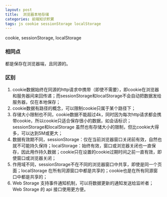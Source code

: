 ```yaml
---
layout: post
title:  浏览器本地存储
categories: 前端知识积累
tags: js cookie sessionStorage localStorage
---
```


cookie, sessionStorage, localStorage

### 相同点
都是保存在浏览器端，且同源的。
### 区别
1. cookie数据始终在同源的http请求中携带（即使不需要），即cookie在浏览器和服务器间来回传递；而sessionStorage和localStorage不会自动把数据发给服务器，仅在本地保存；
2. cookie数据有路径的概念，可以限制cookie只属于某个路径下；
3. 存储大小限制也不同，cookie数据不能超过4k，同时因为每次http请求都会携带cookie，所以cookie只适合保存很小的数据，如会话标识；sessionStorage和localStorage 虽然也有存储大小的限制，但比cookie大得多，可以达到5M或更大；
4. 数据有效期不同，sessionStorage：仅在当前浏览器窗口关闭前有效，自然也就不可能持久保持；localStorage：始终有效，窗口或浏览器关闭也一直保存，因此用作持久数据；cookie只在设置的cookie过期时间之前一直有效，即使窗口或浏览器关闭；
5. 作用域不同，sessionStorage不在不同的浏览器窗口中共享，即使是同一个页面；localStorage 在所有同源窗口中都是共享的；cookie也是在所有同源窗口中都是共享的；
6. Web Storage 支持事件通知机制，可以将数据更新的通知发送给监听者；Web Storage 的 api 接口使用更方便。